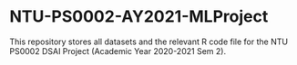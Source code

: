 # NTU-PS0002-AY2021-MLProject
This repository stores all datasets and the relevant R code file for the NTU PS0002 DSAI Project (Academic Year 2020-2021 Sem 2).
